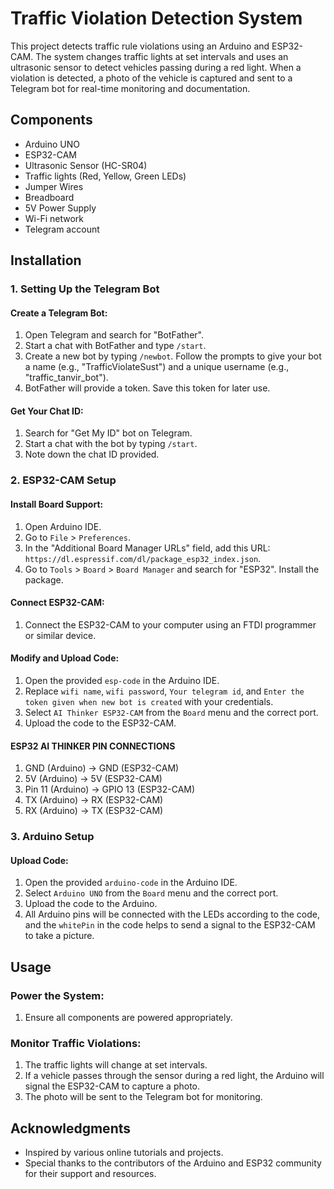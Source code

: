 # Traffic Violation Detection System

This project detects traffic rule violations using an Arduino and ESP32-CAM. The system changes traffic lights at set intervals and uses an ultrasonic sensor to detect vehicles passing during a red light. When a violation is detected, a photo of the vehicle is captured and sent to a Telegram bot for real-time monitoring and documentation.

## Components

- Arduino UNO
- ESP32-CAM
- Ultrasonic Sensor (HC-SR04)
- Traffic lights (Red, Yellow, Green LEDs)
- Jumper Wires
- Breadboard
- 5V Power Supply
- Wi-Fi network
- Telegram account

## Installation

### 1. Setting Up the Telegram Bot

#### Create a Telegram Bot:

1. Open Telegram and search for "BotFather".
2. Start a chat with BotFather and type `/start`.
3. Create a new bot by typing `/newbot`. Follow the prompts to give your bot a name (e.g., "TrafficViolateSust") and a unique username (e.g., "traffic_tanvir_bot").
4. BotFather will provide a token. Save this token for later use.

#### Get Your Chat ID:

1. Search for "Get My ID" bot on Telegram.
2. Start a chat with the bot by typing `/start`.
3. Note down the chat ID provided.

### 2. ESP32-CAM Setup

#### Install Board Support:

1. Open Arduino IDE.
2. Go to `File` > `Preferences`.
3. In the "Additional Board Manager URLs" field, add this URL: `https://dl.espressif.com/dl/package_esp32_index.json`.
4. Go to `Tools` > `Board` > `Board Manager` and search for "ESP32". Install the package.

#### Connect ESP32-CAM:

1. Connect the ESP32-CAM to your computer using an FTDI programmer or similar device.

#### Modify and Upload Code:

1. Open the provided `esp-code` in the Arduino IDE.
2. Replace `wifi name`, `wifi password`, `Your telegram id`, and `Enter the token given when new bot is created` with your credentials.
3. Select `AI Thinker ESP32-CAM` from the `Board` menu and the correct port.
4. Upload the code to the ESP32-CAM.

#### ESP32 AI THINKER PIN CONNECTIONS
1. GND (Arduino) → GND (ESP32-CAM)
2. 5V (Arduino) → 5V (ESP32-CAM)
3. Pin 11 (Arduino) → GPIO 13 (ESP32-CAM)
4. TX (Arduino) → RX (ESP32-CAM)
5. RX (Arduino) → TX (ESP32-CAM)

### 3. Arduino Setup

#### Upload Code:

1. Open the provided `arduino-code` in the Arduino IDE.
2. Select `Arduino UNO` from the `Board` menu and the correct port.
3. Upload the code to the Arduino.
4. All Arduino pins will be connected with the LEDs according to the code, and the `whitePin` in the code helps to send a signal to the ESP32-CAM to take a picture.

## Usage

### Power the System:

1. Ensure all components are powered appropriately.

### Monitor Traffic Violations:

1. The traffic lights will change at set intervals.
2. If a vehicle passes through the sensor during a red light, the Arduino will signal the ESP32-CAM to capture a photo.
3. The photo will be sent to the Telegram bot for monitoring.

## Acknowledgments

- Inspired by various online tutorials and projects.
- Special thanks to the contributors of the Arduino and ESP32 community for their support and resources.

